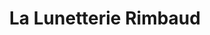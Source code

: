 ---
title: "La Lunetterie Rimbaud"
url: /charleville-mezieres/la-lunetterie-rimbaud/
shop: Optiker
---